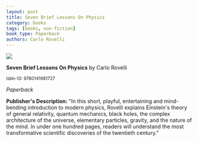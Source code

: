 ```yaml
---
layout: post
title: Seven Brief Lessons On Physics
category: books
tags: [books, non-fiction]
book_type: Paperback
authors: Carlo Rovelli
---
```


<img src="http://books.google.com/books/content?id=AJAUjwEACAAJ&printsec=frontcover&img=1&zoom=1&source=gbs_api"/>

**Seven Brief Lessons On Physics** by Carlo Rovelli

<sup>isbn-13: 9780141981727</sup>

*Paperback*

**Publisher's Description:**
"In this short, playful, entertaining and mind-bending introduction to
modern physics, Rovelli explains Einstein's theory of general relativity,
quantum mechanics, black holes, the complex architecture of the universe,
elementary particles, gravity, and the nature of the mind. In under one
hundred pages, readers will understand the most transformative scientific
discoveries of the twentieth century."